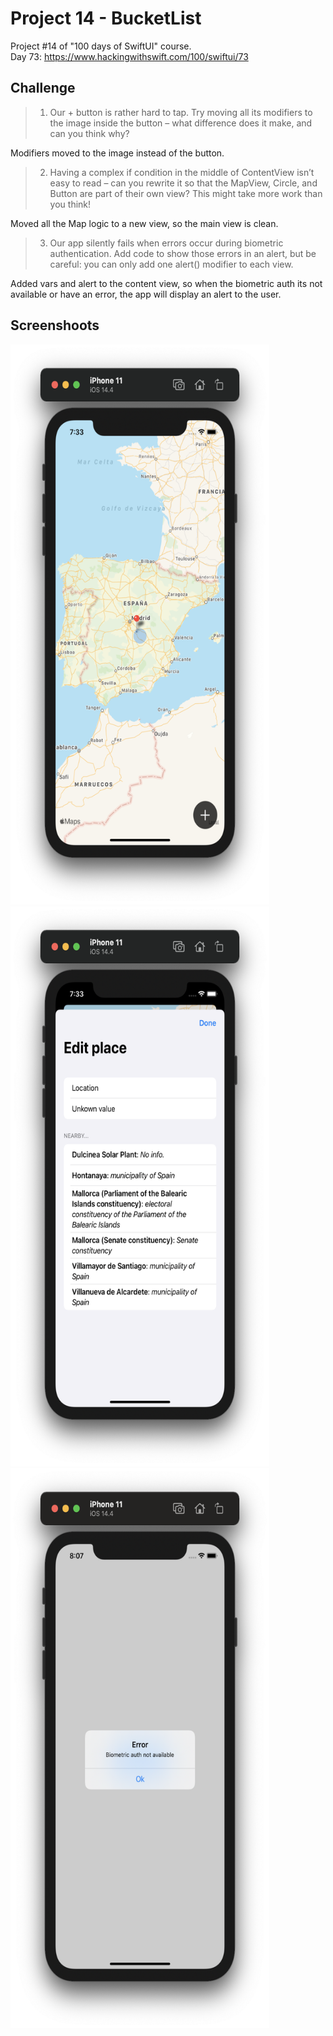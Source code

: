 # Project 14 - BucketList

Project #14 of "100 days of SwiftUI" course.</br>
Day 73: https://www.hackingwithswift.com/100/swiftui/73

## Challenge

>1. Our + button is rather hard to tap. Try moving all its modifiers to the image inside the button – what difference does it make, and can you think why?

Modifiers moved to the image instead of the button.


>2. Having a complex if condition in the middle of ContentView isn’t easy to read – can you rewrite it so that the MapView, Circle, and Button are part of their own view? This might take more work than you think!

Moved all the Map logic to a new view, so the main view is clean.

>3. Our app silently fails when errors occur during biometric authentication. Add code to show those errors in an alert, but be careful: you can only add one alert() modifier to each view.

Added vars and alert to the content view, so when the biometric auth its not available or have an error, the app will display an alert to the user.

## Screenshoots

<img src="screenshots/home.png" width="414" height="896"/><img src="screenshots/addLocation.png" width="414" height="896"/>
<img src="screenshots/alert.png" width="414" height="896"/>

